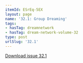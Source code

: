 ```yaml
---
itemId: ESrEq-5EX
layout: page
name: '32.1: Group Dreaming'
tags:
- hasTag: dreamnetwork
- hasTag: dream-network-volume-32
type: post
urlSlug: '32.1'
---
```

<a href="../files/pdfs/Volume_32/32.1_group_dreaming.pdf" download="">Download issue 32.1</a>